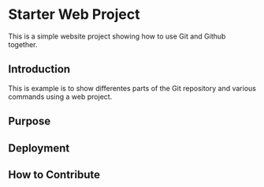# Starter Web Project

This is a simple website project showing how to use Git and Github together.

## Introduction

This is example is to show differentes parts of the Git repository and various commands using a web project.

## Purpose

## Deployment

## How to Contribute